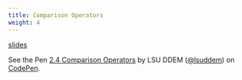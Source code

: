 ```yaml
---
title: Comparison Operators
weight: 4
---
```


[slides](presentation)

<p data-height="600" data-theme-id="33744" data-slug-hash="5c79bd122498d06b4f2a44c5086ed1e4" data-default-tab="js" data-user="lsuddem" data-embed-version="2" data-pen-title="2.4 Comparison Operators" data-editable="true" class="codepen">See the Pen <a href="https://codepen.io/lsuddem/pen/5c79bd122498d06b4f2a44c5086ed1e4/">2.4 Comparison Operators</a> by LSU DDEM (<a href="https://codepen.io/lsuddem">@lsuddem</a>) on <a href="https://codepen.io">CodePen</a>.</p>
<script async src="https://static.codepen.io/assets/embed/ei.js"></script>